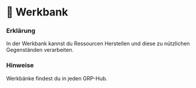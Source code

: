 # 🔧 Werkbank

### Erklärung  <a href="#0-toc-title" id="0-toc-title"></a>

In der Werkbank kannst du Ressourcen Herstellen und diese zu nützlichen Gegenständen verarbeiten.

### Hinweise <a href="#1-toc-title" id="1-toc-title"></a>

Werkbänke findest du in jeden GRP-Hub.
